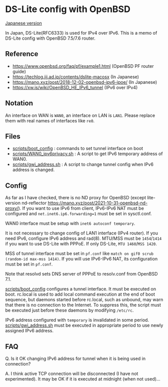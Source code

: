 # DS-Lite config with OpenBSD

[Japanese version](README_ja.md)

In Japan, DS-Lite(RFC6333) is used for IPv4 over IPv6.
This is a memo of DS-Lite config with OpenBSD 7.5/7.6 router.

## Reference
- https://www.openbsd.org/faq/pf/example1.html (OpenBSD PF router guide)
- https://techlog.iij.ad.jp/contents/dslite-macosx (In Japanese)
- https://mano.xyz/post/2018-12-02-openbsd-ipv6-ipoe/ (In Japanese)
- https://xw.is/wiki/OpenBSD_HE_IPv6_tunnel (IPv6 over IPv4)

## Notation
An interface on WAN is `WAN0`, an interface on LAN is `LAN1`.  Please replace them with real names of interfaces like `re0`.

## Files

- [scripts/boot_config](scripts/boot_config) : commands to set tunnel interface on boot
- [scripts/WAN0_ipv6privacy.sh](scripts/WAN0_ipv6privacy.sh) : A script to get IPv6 temporary address of WAN0.
- [scripts/gwi_address.sh](scripts/gwi_address.sh) : A script to change tunnel config when IPv6 address is changed.

## Config
As far as I have checked, there is no ND proxy for OpenBSD (except lite-version nd-reflector https://mano.xyz/post/2021-10-31-openbsd-nd-proxy/). If you want to use IPv6 from client, IPv6-IPv6 NAT must be configured and `net.inet6.ip6.forwarding=1` must be set in sysctl.conf.

WAN0 interface must be setup with `inet6 autoconf temporary`.

It is not necessary to change config of LAN1 interface (IPv4 router).  If you need IPv6, configure IPv6 address and rad(8).  MTU/MSS must be `1454`/`1414` if you want to use DS-Lite with PPPoE.  If only DS-Lite, `MTU 1460`/`MSS 1420`. 

MSS of tunnel interface must be set in `pf.conf` like `match on gif0 scrub (random-id max-mss 1414)`.  If you will use IPv6-IPv6 NAT, its configuration must be set in `pf.conf`.

Note that resolvd sets DNS server of PPPoE to resolv.conf from OpenBSD 7.1.

[scripts/boot_config](scripts/boot_config) configures a tunnel interface.  It must be executed on boot.  rc.local is used to add local command execution at the end of boot sequence, but daemons started before rc.local, such as unbound, may warn that there is no connection to the Internet.  To suppress this, the script must be executed just before these daemons by modifying `/etc/rc`.

IPv6 address configured with `temporary` is invalidated in some period.  [scripts/gwi_address.sh](scripts/gwi_address.sh) must be executed in appropriate period to use newly assigned IPv6 address.

## FAQ
Q. Is it OK changing IPv6 address for tunnel when it is being used in connection?

A. I think active TCP connection will be disconnected (I have not experimented).  It may be OK if it is executed at midnight (when not used)...
